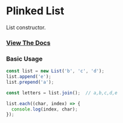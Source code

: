 # Plinked List

List constructor.

### [View The Docs](david-wolgemuth.github.io/plinked-list/docs)

### Basic Usage

```javascript
const list = new List('b', 'c', 'd');
list.append('e');
list.prepend('a');

const letters = list.join();  // a,b,c,d,e

list.each((char, index) => {
  console.log(index, char);
});
```
